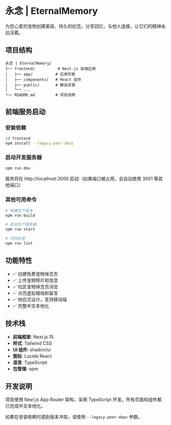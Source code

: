 # 永念 | EternalMemory

为您心爱的宠物创建美丽、持久的纪念。分享回忆，与他人连接，让它们的精神永远活着。

## 项目结构

```
永念 | EternalMemory/
├── frontend/          # Next.js 前端应用
│   ├── app/          # 应用页面
│   ├── components/   # React 组件
│   ├── public/       # 静态资源
│   └── ...
└── README.md         # 项目说明
```

## 前端服务启动

### 安装依赖

```bash
cd frontend
npm install --legacy-peer-deps
```

### 启动开发服务器

```bash
npm run dev
```

服务将在 http://localhost:3000 启动（如果端口被占用，会自动使用 3001 等其他端口）

### 其他可用命令

```bash
# 构建生产版本
npm run build

# 启动生产服务器
npm run start

# 代码检查
npm run lint
```

## 功能特性

- ✅ 创建免费宠物悼念页
- ✅ 上传宠物照片和信息
- ✅ 社区宠物悼念页浏览
- ✅ 点亮虚拟蜡烛和留言
- ✅ 响应式设计，支持移动端
- ✅ 完整中文本地化

## 技术栈

- **前端框架**: Next.js 15
- **样式**: Tailwind CSS
- **UI 组件**: shadcn/ui
- **图标**: Lucide React
- **语言**: TypeScript
- **包管理**: npm

## 开发说明

项目使用 Next.js App Router 架构，采用 TypeScript 开发。所有页面和组件都已完成中文本地化。

如果在安装依赖时遇到版本冲突，请使用 `--legacy-peer-deps` 参数。